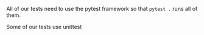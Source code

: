 All of our tests need to use the pytest framework so that `pytest .` runs all of
them.

Some of our tests use unittest
